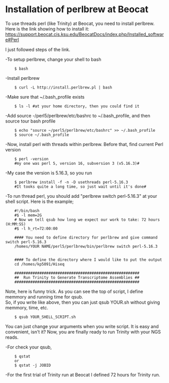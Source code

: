 Installation of perlbrew at Beocat
===================================
To use threads perl (like Trinity) at Beocat, you need to install perlbrew.
Here is the link showing how to install it: https://support.beocat.cis.ksu.edu/BeocatDocs/index.php/Installed_software#Perl

I just followed steps of the link. 

-To setup perlbrew, change your shell to bash

		$ bash
	
-Install perlbrew

		$ curl -L http://install.perlbrew.pl | bash

-Make sure that ~/.bash_profile exists

		$ ls -l #at your home directory, then you could find it
		
-Add source -/perl5/perlbrew/etc/bashrc to ~/.bash_profile, and then source tour bash profile

		$ echo "source ~/perl5/perlbrew/etc/bashrc" >> ~/.bash_profile
		$ source ~/.bash_profile

-Now, install perl with threads within perlbrew.  Before that, find current Perl version 

		$ perl -version
		#my one was perl 5, version 16, subversion 3 (v5.16.3)#
		
-My case the version is 5.16.3, so you run

		$ perlbrew install -f -n -D usethreads perl-5.16.3 
		#It tooks quite a long time, so just wait until it's done#


-To run thread perl, you should add "perlbrew switch perl-5.16.3" at your shell script. 
	Here is the example;
	
		#!/bin/bash
		#$ -l mem=2G
		# Now we tell qsub how long we expect our work to take: 72 hours (H:MM:SS)
		#$ -l h_rt=72:00:00

		#### You need to define directory for perlbrew and give command switch perl-5.16.3
		/homes/YOUR NAME/perl5/perlbrew/bin/perlbrew switch perl-5.16.3 

	
		#### To define the directory where I would like to put the output
		cd /homes/kp5091/Hiseq

		#######################################################
		##  Run Trinity to Generate Transcriptome Assemblies ##
		#######################################################

Note, here is funny trick.  As you can see the top of script, I define memmory and running time for qsub.  
So, if you write like above, then you can just qsub YOUR.sh without giving memmory, time, etc. 

		$ qsub YOUR_SHELL_SCRIPT.sh

You can just change your arguments when you write script.  It is easy and convenient, isn't it?
Now, you are finally ready to run Trinity with your NGS reads. 

-For check your qsub, 

		$ qstat
		or
		$ qstat -j JOBID
		
		

-For the first trial of Trinity run at Beocat
	I defined 72 hours for Trinity run. 
	
